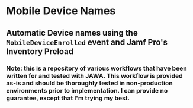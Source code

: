 # Mobile Device Names
## Automatic Device names using the `MobileDeviceEnrolled` event and Jamf Pro's Inventory Preload
### Note: this is a repository of various workflows that have been written for and tested with JAWA.  This workflow is provided as-is and should be thoroughly tested in non-production environments prior to implementation.  I can provide no guarantee, except that I'm trying my best.

